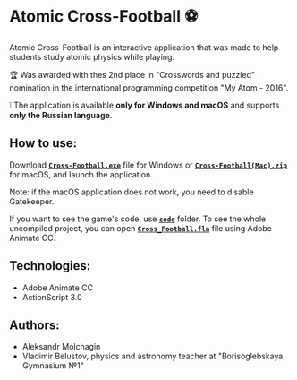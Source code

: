 # Atomic Cross-Football :soccer: 

 Atomic Cross-Football is an interactive application that was made to help students study atomic physics while playing. 

:trophy: Was awarded with thes 2nd place in "Crosswords and puzzled" nomination in the international programming competition "My Atom - 2016". 

:grey_exclamation: The application is available  **only for Windows and macOS** and supports **only the Russian language**.

## How to use:
Download [**<code>Cross-Football.exe</code>**](https://github.com/AleksandrMolchagin/atomic-cross-football/raw/main/Cross-Football.exe) file for Windows or [**<code>Cross-Football(Mac).zip</code>**](https://github.com/AleksandrMolchagin/atomic-cross-football/raw/main/Cross-Football(Mac).zip) for macOS, and launch the application.

Note: if the macOS application does not work, you need to disable Gatekeeper.

If you want to see the game's code, use [**<code>code</code>**](https://github.com/AleksandrMolchagin/atomic-cross-football/blob/main/code) folder. To see the whole uncompiled project, you can open [**<code>Cross_Football.fla</code>**](https://github.com/AleksandrMolchagin/atomic-cross-football/raw/main/Cross_Football.fla) file using Adobe Animate CC.

## Technologies:
- Adobe Animate CC
- ActionScript 3.0

## Authors:
- Aleksandr Molchagin
- Vladimir Belustov, physics and astronomy teacher at "Borisoglebskaya Gymnasium №1"